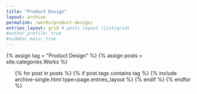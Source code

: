 ```yaml
---
title: "Product Design"
layout: archive
permalink: /works/product-design/
entries_layout: grid # posts layout (list/grid)
#author_profile: true
#sidebar_main: true
---
```

<body oncontextmenu="return false;">
{% assign tag = "Product Design" %} <!--tag name-->
{% assign posts = site.categories.Works %}
  <ul> 
  {% for post in posts %}
    {% if post.tags contains tag %}
      {% include archive-single.html type=page.entries_layout %}
    {% endif %}
  {% endfor %}
  </ul>
</body>